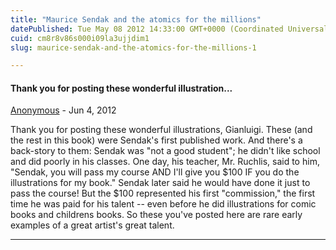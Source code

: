 ```yaml
---
title: "Maurice Sendak and the atomics for the millions"
datePublished: Tue May 08 2012 14:33:00 GMT+0000 (Coordinated Universal Time)
cuid: cm8r8v86s000i09la3ujjdim1
slug: maurice-sendak-and-the-atomics-for-the-millions-1

---
```



#### Thank you for posting these wonderful illustration...
[Anonymous]( "noreply@blogger.com") - <time datetime="2012-06-07T09:44:01.795+02:00">Jun 4, 2012</time>

Thank you for posting these wonderful illustrations, Gianluigi. These (and the rest in this book) were Sendak's first published work. And there's a back-story to them: Sendak was "not a good student"; he didn't like school and did poorly in his classes. One day, his teacher, Mr. Ruchlis, said to him, "Sendak, you will pass my course AND I'll give you $100 IF you do the illustrations for my book." Sendak later said he would have done it just to pass the course! But the $100 represented his first "commission," the first time he was paid for his talent -- even before he did illustrations for comic books and childrens books. So these you've posted here are rare early examples of a great artist's great talent.
<hr />
